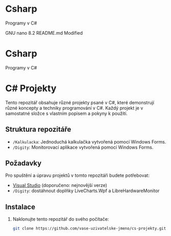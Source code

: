 # Csharp
Programy v C#


  GNU nano 8.2                                   README.md                                   Modified
# Csharp
Programy v C#












# C# Projekty

Tento repozitář obsahuje různé projekty psané v C#, které demonstrují různé koncepty a techniky programování v C#. Každý projekt je v samostatné složce s vlastním popisem a pokyny k použití.

## Struktura repozitáře

- `/Kalkulacka`: Jednoduchá kalkulačka vytvořená pomocí Windows Forms.
- `/Digity`: Monitorovací aplikace vytvořená pomocí Windows Forms.

## Požadavky

Pro spuštění a úpravu projektů v tomto repozitáři budete potřebovat:

- [Visual Studio](https://visualstudio.microsoft.com/) (doporučeno: nejnovější verze)
- `/Digity`: dostáhnout doplňky LiveCharts.Wpf a LibreHardwareMonitor

## Instalace

1. Naklonujte tento repozitář do svého počítače:
   ```bash
   git clone https://github.com/vase-uzivatelske-jmeno/cs-projekty.git
